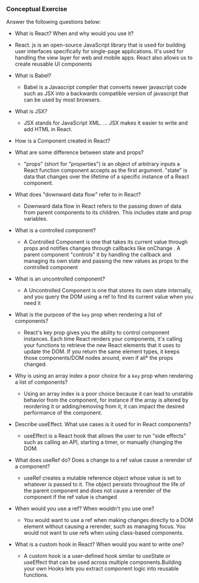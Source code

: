 ### Conceptual Exercise

Answer the following questions below:

- What is React? When and why would you use it?
- React. js is an open-source JavaScript library that is used for building user interfaces specifically for single-page applications. It's used for handling the view layer for web and mobile apps. React also allows us to create reusable UI components

- What is Babel?

  - Babel is a Javascript compiler that converts newer javascript code such as JSX into a backwards compatible version of javascript that can be used by most browsers.

- What is JSX?
  - JSX stands for JavaScript XML. ... JSX makes it easier to write and add HTML in React.
- How is a Component created in React?

- What are some difference between state and props?

  - "props" (short for "properties") is an object of arbitrary inputs a React function component accepts as the first argument. "state" is data that changes over the lifetime of a specific instance of a React component.

- What does "downward data flow" refer to in React?

  - Downward data flow in React refers to the passing down of data from parent components to its children. This includes state and prop variables.

- What is a controlled component?

  - A Controlled Component is one that takes its current value through props and notifies changes through callbacks like onChange . A parent component "controls" it by handling the callback and managing its own state and passing the new values as props to the controlled component

- What is an uncontrolled component?

  - A Uncontrolled Component is one that stores its own state internally, and you query the DOM using a ref to find its current value when you need it

- What is the purpose of the `key` prop when rendering a list of components?

  - React's key prop gives you the ability to control component instances. Each time React renders your components, it's calling your functions to retrieve the new React elements that it uses to update the DOM. If you return the same element types, it keeps those components/DOM nodes around, even if all\* the props changed.

- Why is using an array index a poor choice for a `key` prop when rendering a list of components?

  - Using an array index is a poor choice because it can lead to unstable behavior from the component, for instance if the array is altered by reordering it or adding/removing from it, it can impact the desired performance of the component.

- Describe useEffect. What use cases is it used for in React components?

  - useEffect is a React hook that allows the user to run "side effects" such as calling an API, starting a timer, or manually changing the DOM.

- What does useRef do? Does a change to a ref value cause a rerender of a component?

  - useRef creates a mutable reference object whose value is set to whatever is passed to it. The object persists throughout the life of the parent component and does not cause a rerender of the component if the ref value is changed

- When would you use a ref? When wouldn't you use one?

  - You would want to use a ref when making changes directly to a DOM element without causing a rerender, such as managing focus. You would not want to use refs when using class-based components.

- What is a custom hook in React? When would you want to write one?
  - A custom hook is a user-defined hook similar to useState or useEffect that can be used across multiple components.Building your own Hooks lets you extract component logic into reusable functions.
